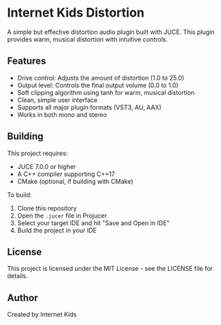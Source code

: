 # Internet Kids Distortion

A simple but effective distortion audio plugin built with JUCE. This plugin provides warm, musical distortion with intuitive controls.

## Features

- Drive control: Adjusts the amount of distortion (1.0 to 25.0)
- Output level: Controls the final output volume (0.0 to 1.0)
- Soft clipping algorithm using tanh for warm, musical distortion
- Clean, simple user interface
- Supports all major plugin formats (VST3, AU, AAX)
- Works in both mono and stereo

## Building

This project requires:
- JUCE 7.0.0 or higher
- A C++ compiler supporting C++17
- CMake (optional, if building with CMake)

To build:

1. Clone this repository
2. Open the `.jucer` file in Projucer
3. Select your target IDE and hit "Save and Open in IDE"
4. Build the project in your IDE

## License

This project is licensed under the MIT License - see the LICENSE file for details.

## Author

Created by Internet Kids 